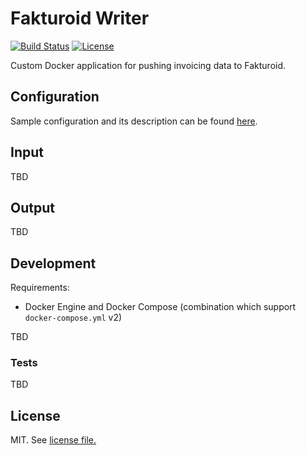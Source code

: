 # Fakturoid Writer

[![Build Status](https://travis-ci.org/keboola/fakturoid-writer.svg?branch=master)](https://travis-ci.org/keboola/fakturoid-writer)
[![License](https://img.shields.io/badge/license-MIT-blue.svg)](https://github.com/keboola/fakturoid-writer/blob/master/LICENSE.md)

Custom Docker application for pushing invoicing data to Fakturoid.

## Configuration

Sample configuration and its description can be found [here](/config.md).

## Input

TBD

## Output

TBD

## Development

Requirements:

- Docker Engine and Docker Compose (combination which support `docker-compose.yml` v2)

TBD

### Tests

TBD

## License

MIT. See [license file.](/license.md)
